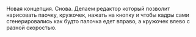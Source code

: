 Новая концепция. Снова. Делаем редактор который позволит нарисовать паочку, кружочек, нажать на кнопку и чтобы кадры
сами сгенерировались как будто палочка едет вправо, а кружочек влево с разной скоростью.

